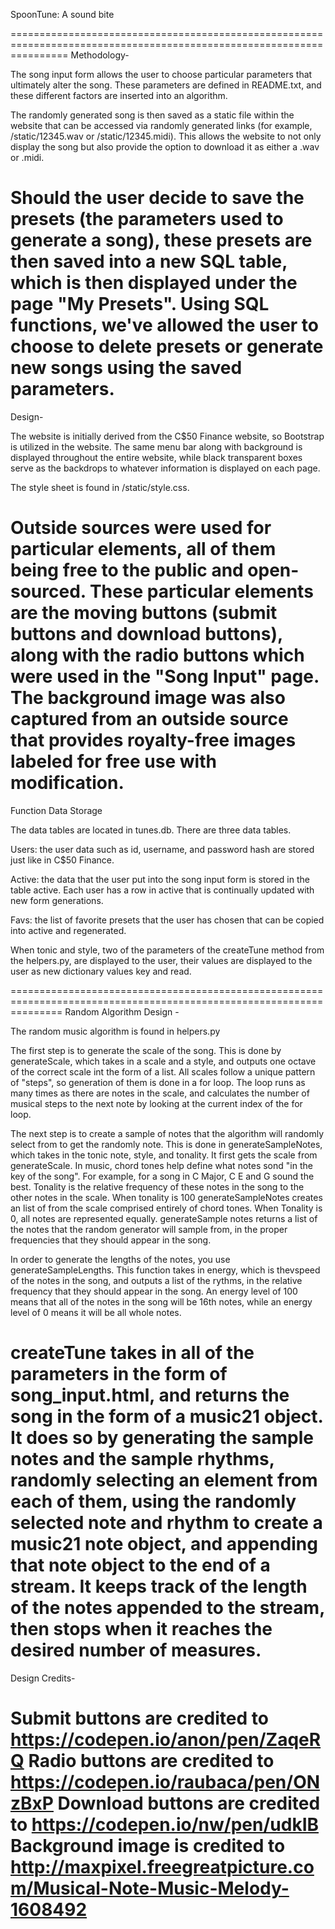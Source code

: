 SpoonTune: A sound bite

======================================================================================================================
Methodology-


The song input form allows the user to choose particular parameters that ultimately alter the song. These
parameters are defined in README.txt, and these different factors are inserted into an algorithm.

The randomly generated song is then saved as a static file within the website that can be accessed
via randomly generated links (for example, /static/12345.wav or /static/12345.midi). This allows the website
to not only display the song but also provide the option to download it as either a .wav or .midi.

Should the user decide to save the presets (the parameters used to generate a song), these presets are
then saved into a new SQL table, which is then displayed under the page "My Presets". Using SQL functions,
we've allowed the user to choose to delete presets or generate new songs using the saved parameters.
=====================================================================================================================
Design-


The website is initially derived from the C$50 Finance website, so Bootstrap is utilized in the website.
The same menu bar along with background is displayed throughout the entire website, while black
transparent boxes serve as the backdrops to whatever information is displayed on each page.

The style sheet is found in /static/style.css.

Outside sources were used for particular elements, all of them being free to the public and open-sourced.
These particular elements are the moving buttons (submit buttons and download buttons), along with the
radio buttons which were used in the "Song Input" page. The background image was also captured from an
outside source that provides royalty-free images labeled for free use with modification.
=====================================================================================================================
Function Data Storage

The data tables are located in tunes.db. There are three data tables.

Users: the user data such as id, username, and password hash are stored just like in C$50 Finance.

Active: the data that the user put into the song input form is stored in the table active.
Each user has a row in active that is continually updated with new form generations.

Favs: the list of favorite presets that the user has chosen that can be copied into active and regenerated.

When tonic and style, two of the parameters of the createTune method from the helpers.py, are displayed to the user,
their values are displayed to the user as new dictionary values key and read.

=====================================================================================================================
Random Algorithm Design -


The random music algorithm is found in helpers.py

The first step is to generate the scale of the song. This is done by generateScale, which takes in a scale and a
style, and outputs one octave of the correct scale int the form of a list. All scales follow a unique pattern of
"steps", so generation of them is done in a for loop. The loop runs as many times as there are notes in the scale,
and calculates the number of musical steps to the next note by looking at the current index of the for loop.

The next step is to create a sample of notes that the algorithm will randomly select from to get the randomly
note. This is done in generateSampleNotes, which takes in the tonic note, style, and tonality. It first gets the
scale from generateScale. In music, chord tones help define what notes sond "in the key of the song". For example,
for a song in C Major, C E and G sound the best. Tonality is the relative frequency of these notes in the song to
the other notes in the scale. When tonality is 100 generateSampleNotes creates an list of from the scale comprised
entirely of chord tones. When Tonality is 0, all notes are represented equally. generateSample notes returns a list
of the notes that the random generator will sample from, in the proper frequencies that they should appear in the
song.

In order to generate the lengths of the notes, you use generateSampleLengths. This function takes in energy, which is
thevspeed of the notes in the song, and outputs a list of the rythms, in the relative frequency that they should
appear in the song. An energy level of 100 means that all of the notes in the song will be 16th notes, while an
energy level of 0 means it will be all whole notes.

createTune takes in all of the parameters in the form of song_input.html, and returns the song in the form of a
music21 object. It does so by generating the sample notes and the sample rhythms, randomly selecting an element from
each of them, using the randomly selected note and rhythm to create a music21 note object, and appending that note
object to the end of a stream. It keeps track of the length of the notes appended to the stream, then stops when it
reaches the desired number of measures.
=====================================================================================================================
Design Credits-


Submit buttons are credited to https://codepen.io/anon/pen/ZaqeRQ
Radio buttons are credited to https://codepen.io/raubaca/pen/ONzBxP
Download buttons are credited to https://codepen.io/nw/pen/udkIB
Background image is credited to http://maxpixel.freegreatpicture.com/Musical-Note-Music-Melody-1608492
======================================================================================================================